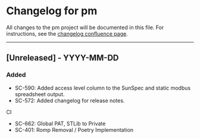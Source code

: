 # Changelog for pm

All changes to the pm project will be documented in this file.
For instructions, see the [changelog confluence page](https://epcpower.atlassian.net/l/c/zM7wz0at).

-------------------------------------------------------------------------------

## [Unreleased] - YYYY-MM-DD

### Added

- SC-590: Added access level column to the SunSpec and static modbus spreadsheet output.
- SC-572: Added changelog for release notes.

CI

- SC-662: Global PAT, STLib to Private
- SC-401: Romp Removal / Poetry Implementation
